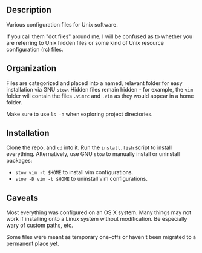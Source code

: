 Description
-----------
Various configuration files for Unix software.

If you call them "dot files" around me, I will be confused as to whether you are referring to Unix hidden files or some kind of Unix resource configuration (rc) files.

Organization
------------
Files are categorized and placed into a named, relavant folder for easy
installation via GNU `stow`.
Hidden files remain hidden - for example, the `vim` folder
will contain the files `.vimrc` and `.vim` as they would appear in a
home folder. 

Make sure to use `ls -a` when exploring project directories.

Installation
------------
Clone the repo, and `cd` into it.
Run the `install.fish` script to install everything.
Alternatively, use GNU `stow` to manually install or uninstall packages:

* `stow vim -t $HOME` to install vim configurations.
* `stow -D vim -t $HOME` to uninstall vim configurations.

Caveats
-------
Most everything was configured on an OS X system. 
Many things may not work if installing onto a Linux system without modification.
Be especially wary of custom paths, etc.

Some files were meant as temporary one-offs or haven't been migrated to a permanent place yet.